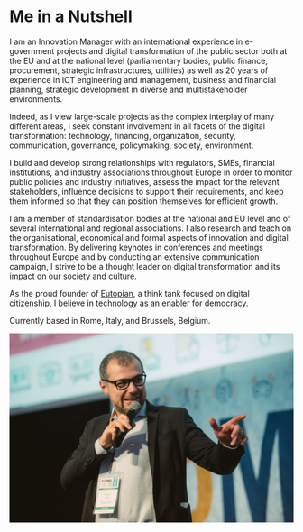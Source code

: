 # Me in a Nutshell

I am an Innovation Manager with an international experience in e-government projects and digital transformation of the public sector both at the EU and at the national level (parliamentary bodies, public finance, procurement, strategic infrastructures, utilities) as well as 20 years of experience in ICT engineering and management, business and financial planning, strategic development in diverse and multistakeholder environments.

Indeed, as I view large-scale projects as the complex interplay of many different areas, I seek constant involvement in all facets of the digital transformation: technology, financing, organization, security, communication, governance, policymaking, society, environment.

I build and develop strong relationships with regulators, SMEs, financial institutions, and industry associations throughout Europe in order to monitor public policies and industry initiatives, assess the impact for the relevant stakeholders, influence decisions to support their requirements, and keep them informed so that they can position themselves for efficient growth.

I am a member of standardisation bodies at the national and EU level and of several international and regional associations. I also research and teach on the organisational, economical and formal aspects of innovation and digital transformation. By delivering keynotes in conferences and meetings throughout Europe and by conducting an extensive communication campaign, I strive to be a thought leader on digital transformation and its impact on our society and culture.

As the proud founder of <a href="https://eutopian.eu" target="_blank">Eutopian</a>, a think tank focused on digital citizenship, I believe in technology as an enabler for democracy.

Currently based in Rome, Italy, and Brussels, Belgium.

![Roberto Reale](roberto-reale.jpg)
